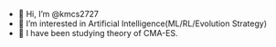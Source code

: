 - 👋 Hi, I’m @kmcs2727
- 👀 I’m interested in Artificial Intelligence(ML/RL/Evolution Strategy)
- 🌱 I have been studying theory of CMA-ES.
<!---
kmcs2727/kmcs2727 is a ✨ special ✨ repository because its `README.md` (this file) appears on your GitHub profile.
You can click the Preview link to take a look at your changes.
--->
